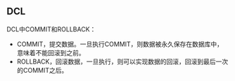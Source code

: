 ## DCL

DCL中COMMIT和ROLLBACK：

- COMMIT，提交数据。一旦执行COMMIT，则数据被永久保存在数据库中，意味着不能回滚到之前。
- ROLLBACK，回滚数据，一旦执行，则可以实现数据的回滚，回滚到最后一次的COMMIT之后。

